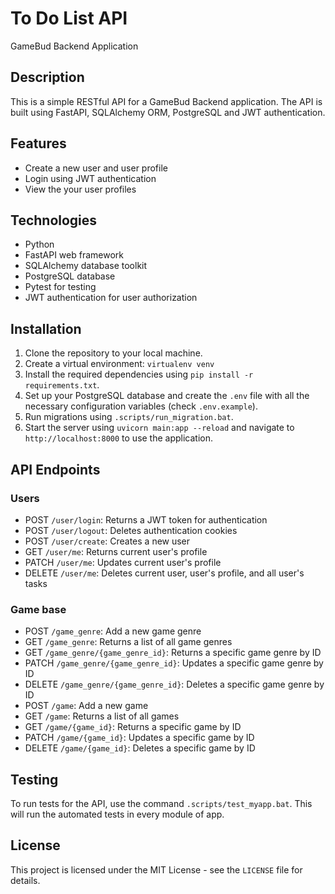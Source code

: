 # To Do List API

GameBud Backend Application

## Description

This is a simple RESTful API for a GameBud Backend application. The API is built using FastAPI, SQLAlchemy ORM, PostgreSQL and JWT authentication.

## Features

- Create a new user and user profile
- Login using JWT authentication
- View the your user profiles

## Technologies

- Python
- FastAPI web framework
- SQLAlchemy database toolkit
- PostgreSQL database
- Pytest for testing
- JWT authentication for user authorization

## Installation

1. Clone the repository to your local machine.
2. Create a virtual environment: `virtualenv venv`
3. Install the required dependencies using `pip install -r requirements.txt`.
4. Set up your PostgreSQL database and create the `.env` file with all the necessary configuration variables (check `.env.example`).
5. Run migrations using `.scripts/run_migration.bat`.
6. Start the server using `uvicorn main:app --reload` and navigate to `http://localhost:8000` to use the application.


## API Endpoints

### Users
- POST `/user/login`: Returns a JWT token for authentication
- POST `/user/logout`: Deletes authentication cookies
- POST `/user/create`: Creates a new user
- GET `/user/me`: Returns current user's profile
- PATCH `/user/me`: Updates current user's profile
- DELETE `/user/me`: Deletes current user, user's profile, and all user's tasks

### Game base
- POST `/game_genre`: Add a new game genre
- GET `/game_genre`: Returns a list of all game genres
- GET `/game_genre/{game_genre_id}`: Returns a specific game genre by ID
- PATCH `/game_genre/{game_genre_id}`: Updates a specific game genre by ID
- DELETE `/game_genre/{game_genre_id}`: Deletes a specific game genre by ID
- POST `/game`: Add a new game
- GET `/game`: Returns a list of all games
- GET `/game/{game_id}`: Returns a specific game by ID
- PATCH `/game/{game_id}`: Updates a specific game by ID
- DELETE `/game/{game_id}`: Deletes a specific game by ID


## Testing
To run tests for the API, use the command `.scripts/test_myapp.bat`. This will run the automated tests in every module of app.


## License

This project is licensed under the MIT License - see the `LICENSE` file for details.